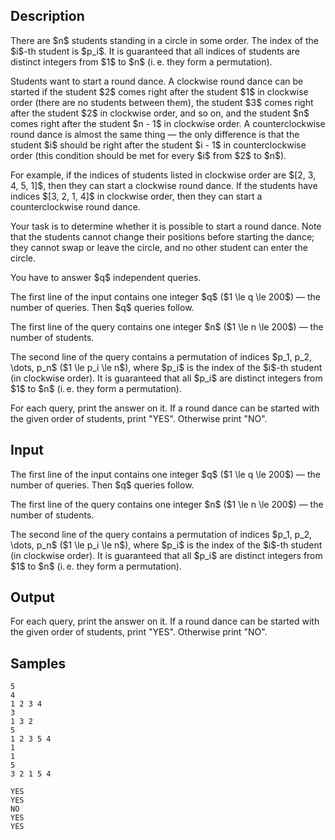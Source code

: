 ## Description

<div><p>There are $n$ students standing in a circle in some order. The index of the $i$-th student is $p_i$. It is guaranteed that all indices of students are distinct integers from $1$ to $n$ (i. e. they form a permutation).</p><p>Students want to start a round dance. A <span class="tex-font-style-bf">clockwise</span> round dance can be started if the student $2$ comes right after the student $1$ in clockwise order (there are no students between them), the student $3$ comes right after the student $2$ in clockwise order, and so on, and the student $n$ comes right after the student $n - 1$ in clockwise order. A <span class="tex-font-style-bf">counterclockwise</span> round dance is almost the same thing — the only difference is that the student $i$ should be right after the student $i - 1$ in counterclockwise order (this condition should be met for every $i$ from $2$ to $n$). </p><p>For example, if the indices of students listed in clockwise order are $[2, 3, 4, 5, 1]$, then they can start a clockwise round dance. If the students have indices $[3, 2, 1, 4]$ in clockwise order, then they can start a counterclockwise round dance.</p><p>Your task is to determine whether it is possible to start a round dance. Note that the students cannot change their positions before starting the dance; they cannot swap or leave the circle, and no other student can enter the circle. </p><p>You have to answer $q$ independent queries.</p></div><div class="input-specification"><p>The first line of the input contains one integer $q$ ($1 \le q \le 200$) — the number of queries. Then $q$ queries follow.</p><p>The first line of the query contains one integer $n$ ($1 \le n \le 200$) — the number of students.</p><p>The second line of the query contains a permutation of indices $p_1, p_2, \dots, p_n$ ($1 \le p_i \le n$), where $p_i$ is the index of the $i$-th student (in clockwise order). It is guaranteed that all $p_i$ are distinct integers from $1$ to $n$ (i. e. they form a permutation).</p></div><div class="output-specification"><p>For each query, print the answer on it. If a round dance can be started with the given order of students, print "<span class="tex-font-style-tt">YES</span>". Otherwise print "<span class="tex-font-style-tt">NO</span>".</p></div>

## Input

<p>The first line of the input contains one integer $q$ ($1 \le q \le 200$) — the number of queries. Then $q$ queries follow.</p><p>The first line of the query contains one integer $n$ ($1 \le n \le 200$) — the number of students.</p><p>The second line of the query contains a permutation of indices $p_1, p_2, \dots, p_n$ ($1 \le p_i \le n$), where $p_i$ is the index of the $i$-th student (in clockwise order). It is guaranteed that all $p_i$ are distinct integers from $1$ to $n$ (i. e. they form a permutation).</p>

## Output

<p>For each query, print the answer on it. If a round dance can be started with the given order of students, print "<span class="tex-font-style-tt">YES</span>". Otherwise print "<span class="tex-font-style-tt">NO</span>".</p>

## Samples

```input1
5
4
1 2 3 4
3
1 3 2
5
1 2 3 5 4
1
1
5
3 2 1 5 4
```

```output1
YES
YES
NO
YES
YES
```



